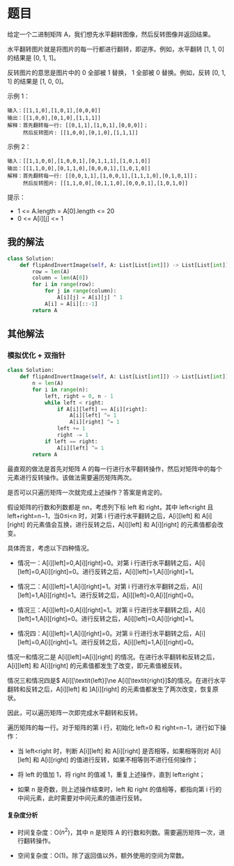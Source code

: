 # 题目

给定一个二进制矩阵 A，我们想先水平翻转图像，然后反转图像并返回结果。

水平翻转图片就是将图片的每一行都进行翻转，即逆序。例如，水平翻转 [1, 1, 0] 的结果是 [0, 1, 1]。

反转图片的意思是图片中的 0 全部被 1 替换， 1 全部被 0 替换。例如，反转 [0, 1, 1] 的结果是 [1, 0, 0]。

示例 1：

```
输入：[[1,1,0],[1,0,1],[0,0,0]]
输出：[[1,0,0],[0,1,0],[1,1,1]]
解释：首先翻转每一行: [[0,1,1],[1,0,1],[0,0,0]]；
     然后反转图片: [[1,0,0],[0,1,0],[1,1,1]]
```


示例 2：

```
输入：[[1,1,0,0],[1,0,0,1],[0,1,1,1],[1,0,1,0]]
输出：[[1,1,0,0],[0,1,1,0],[0,0,0,1],[1,0,1,0]]
解释：首先翻转每一行: [[0,0,1,1],[1,0,0,1],[1,1,1,0],[0,1,0,1]]；
     然后反转图片: [[1,1,0,0],[0,1,1,0],[0,0,0,1],[1,0,1,0]]
```


提示：

- 1 <= A.length = A[0].length <= 20
- 0 <= A[i]\[j] <= 1

## 我的解法

```python
class Solution:
    def flipAndInvertImage(self, A: List[List[int]]) -> List[List[int]]:
        row = len(A)
        column = len(A[0])
        for i in range(row):
            for j in range(column):
                A[i][j] = A[i][j] ^ 1
            A[i] = A[i][::-1]
        return A
```

## 其他解法

### 模拟优化 + 双指针

```python
class Solution:
    def flipAndInvertImage(self, A: List[List[int]]) -> List[List[int]]:
        n = len(A)
        for i in range(n):
            left, right = 0, n - 1
            while left < right:
                if A[i][left] == A[i][right]:
                    A[i][left] ^= 1
                    A[i][right] ^= 1
                left += 1
                right -= 1
            if left == right:
                A[i][left] ^= 1
        return A
```

最直观的做法是首先对矩阵 A 的每一行进行水平翻转操作，然后对矩阵中的每个元素进行反转操作。该做法需要遍历矩阵两次。

是否可以只遍历矩阵一次就完成上述操作？答案是肯定的。

假设矩阵的行数和列数都是 nn，考虑列下标 left 和 right，其中 left<right 且 left+right=n−1，当0≤i<n 时，对第 i 行进行水平翻转之后，A[i]\[left] 和 A[i]\[right] 的元素值会互换，进行反转之后，A[i]\[left] 和 A[i]\[right] 的元素值都会改变。

具体而言，考虑以下四种情况。

- 情况一：A[i]\[left]=0,A[i]\[right]=0。对第 i 行进行水平翻转之后，A[i]\[left]=0,A[i]\[right]=0。进行反转之后，A[i]\[left]=1,A[i]\[right]=1。

- 情况二：A[i]\[left]=1,A[i]\[right]=1。对第 i 行进行水平翻转之后，A[i]\[left]=1,A[i]\[right]=1。进行反转之后，A[i]\[left]=0,A[i]\[right]=0。

- 情况三：A[i]\[left]=0,A[i]\[right]=1。对第 ii 行进行水平翻转之后，A[i]\[left]=1,A[i]\[right]=0。进行反转之后，A[i]\[left]=0,A[i]\[right]=1。

- 情况四：A[i]\[left]=1,A[i]\[right]=0。对第 ii 行进行水平翻转之后，A[i]\[left]=0,A[i]\[right]=1。进行反转之后，A[i]\[left]=1,A[i]\[right]=0。


情况一和情况二是 A[i]\[left]=A[i]\[right] 的情况。在进行水平翻转和反转之后，A[i]\[left] 和 A[i]\[right] 的元素值都发生了改变，即元素值被反转。

情况三和情况四是$ A[i][\textit{left}]\ne A[i][\textit{right}]$的情况。在进行水平翻转和反转之后，A[i]\[left] 和 ]A[i]\[right] 的元素值都发生了两次改变，恢复原状。

因此，可以遍历矩阵一次即完成水平翻转和反转。

遍历矩阵的每一行。对于矩阵的第 i 行，初始化 left=0 和 right=n−1，进行如下操作：

- 当 left<right 时，判断 A[i]\[left] 和 A[i]\[right] 是否相等，如果相等则对 A[i]\[left] 和 A[i]\[right] 的值进行反转，如果不相等则不进行任何操作；

- 将 left 的值加 1，将 right 的值减 1，重复上述操作，直到 left≥right；

- 如果 n 是奇数，则上述操作结束时，left 和 right 的值相等，都指向第 i 行的中间元素，此时需要对中间元素的值进行反转。


#### 复杂度分析

- 时间复杂度：O($n^2$)，其中 n 是矩阵 A 的行数和列数。需要遍历矩阵一次，进行翻转操作。

- 空间复杂度：O(1)。除了返回值以外，额外使用的空间为常数。


